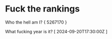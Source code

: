 # Fuck the rankings

Who the hell am I?
{ 5267170 }

What fucking year is it?
[ 2024-09-20T17:30:00Z ]
